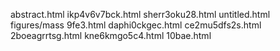 abstract.html
ikp4v6v7bck.html
sherr3oku28.html
untitled.html
figures/mass
9fe3.html
daphi0ckgec.html
ce2mu5dfs2s.html
2boeagrrtsg.html
kne6kmgo5c4.html
10bae.html